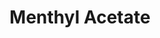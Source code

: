 ---
name: Menthyl Acetate
title: Menthyl Acetate
details:
  - detail:
      key: "Form"
      value: "Liquid"
  - detail:
      key: "Packaging Size"
      value: "5, 25, 200 Kg"
  - detail:
      key: "Brand"
      value: "Natural Aroma"
  - detail:
      key: "Cas Number"
      value: "2623-236"
  - detail:
      key: "Chemical Formula"
      value: "C12H22O2"
  - detail:
      key: "Purity"
      value: "Min. 97%"
  - detail:
      key: "Packaging Type"
      value: "Can, Barrel"
  - detail:
      key: "Shelf life"
      value: "Min. 36 months"
  - detail:
      key: "Storage"
      value: "In tightly closed container away from light and source of ignition at max 20 deg C."
  - detail:
      key: "Solubility"
      value: "Insoluble in water."
  - detail:
      key: "Refractive Index"
      value: "1.436 to 1.456 (at 20 deg C)"
  - detail:
      key: "Specific Gravity"
      value: "0.917 to 0.937 (at 20 deg C)"
  - detail:
      key: "Boiling Point"
      value: "228-229 deg C"
  - detail:
      key: "Flash Point"
      value: "77 deg C"
  - detail:
      key: "Odour"
      value: "Herbaceous, Mint"
  - detail:
      key: "Color"
      value: "Colorless to pale yellow liquid"
  - detail:
      key: "FEMA No"
      value: "2668"
  - detail:
      key: "EINECS No"
      value: "220-076-0"
  - detail:
      key: "HS No"
      value: "2915.39.4550"
showOnHome: false
thumbnail: https://5.imimg.com/data5/SELLER/Default/2021/12/JN/LX/KS/3823480/menthyl-acetate-500x500.png
productImages:
  - https://ucarecdn.com/8213c725-21d0-4ac0-ad5e-c1975c20032b/
category: aroma chemicals
---